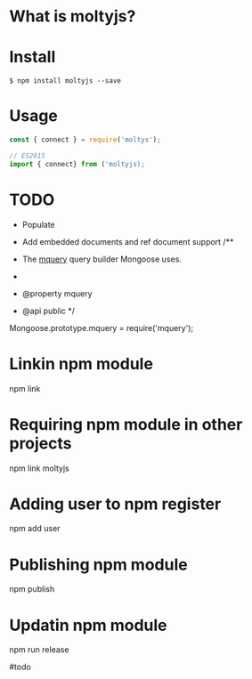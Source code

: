 # What is moltyjs?

# Install

```shell
$ npm install moltyjs --save
```

# Usage

```javascript
const { connect } = require('moltys');

// ES2015
import { connect} from ('moltyjs);
```

# TODO

* Populate
* Add embedded documents and ref document support /\*\*

* The [mquery](https://github.com/aheckmann/mquery) query builder Mongoose uses.
*
* @property mquery
* @api public \*/

Mongoose.prototype.mquery = require('mquery');

# Linkin npm module

npm link

# Requiring npm module in other projects

npm link moltyjs

# Adding user to npm register

npm add user

# Publishing npm module

npm publish

# Updatin npm module

npm run release

#todo
